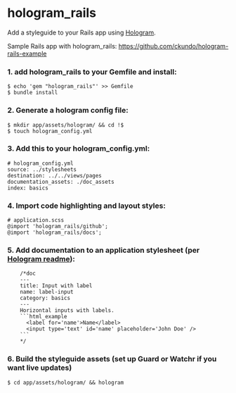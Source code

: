 # hologram_rails

Add a styleguide to your Rails app using [Hologram](http://github.com/trulia/hologram).

Sample Rails app with hologram_rails: https://github.com/ckundo/hologram-rails-example

### 1. add hologram_rails to your Gemfile and install:

```
$ echo 'gem "hologram_rails"' >> Gemfile
$ bundle install
```


### 2. Generate a hologram config file:

```
$ mkdir app/assets/hologram/ && cd !$
$ touch hologram_config.yml
```


### 3. Add this to your hologram_config.yml:

```
# hologram_config.yml
source: ../stylesheets
destination: ../../views/pages
documentation_assets: ./doc_assets
index: basics
```


### 4. Import code highlighting and layout styles:

```
# application.scss
@import 'hologram_rails/github';
@import 'hologram_rails/docs';
```


### 5. Add documentation to an application stylesheet (per [Hologram readme](https://github.com/trulia/hologram#documenting-your-styles)):

```
    /*doc
    ---
    title: Input with label
    name: label-input
    category: basics
    ---
    Horizontal inputs with labels.
    ```html_example
      <label for='name'>Name</label>
      <input type='text' id='name' placeholder='John Doe' />
    ```
    */
```


### 6. Build the styleguide assets (set up Guard or Watchr if you want live updates)

```
$ cd app/assets/hologram/ && hologram
```
